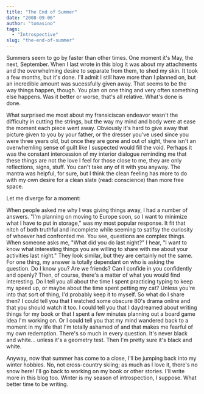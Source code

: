 ```yaml
---
title: "The End of Summer"
date: "2008-09-06"
author: "tomasino"
tags:
  - "Introspective"
slug: "the-end-of-summer"
---
```


Summers seem to go by faster than other times. One moment it's May, the
next, September. When I last wrote in this blog it was about my
attachments and the overwhelming desire to separate from them, to shed
my skin. It took a few months, but it's done. I'll admit I still have
more than I planned on, but an incredible amount was sucessfully given
away. That seems to be the way things happen, though. You plan on one
thing and very often something else happens. Was it better or worse,
that's all relative. What's done is done.

What surprised me most about my fransiciscan endeavor wasn't the
difficulty in cutting the strings, but the way my mind and body were at
ease the moment each piece went away. Obviously it's hard to give away
that picture given to you by your father, or the dresser you've used
since you were three years old, but once they are gone and out of sight,
there isn't an overwhemling sense of guilt like I suspected would fill
the void. Perhaps it was the constant intercession of my interior
dialogue reminding me that these things are not the love I feel for
those close to me, they are only reflections, signs, stuff. You can't
take any of it with you anyway. The mantra was helpful, for sure, but I
think the clean feeling has more to do with my own desire for a clean
slate (read: conscience) than more free space.

Let me diverge for a moment:

When people asked me why I was giving things away, I had a number of
answers. "I'm planning on moving to Europe soon, so I want to minimize
what I have to put in storage," was my most popular response. It fit
that nitch of both truthful and incomplete while seeming to satifsy the
curiosity of whoever had confronted me. You see, questions are complex
things. When someone asks me, "What did you do last night?" I hear, "I
want to know what interesting things you are willing to share with me
about your activities last night." They look similar, but they are
certainly not the same. For one thing, my answer is totally dependant on
who is asking the question. Do I know you? Are we friends? Can I confide
in you confidently and openly? Then, of course, there's a matter of what
you would find interesting. Do I tell you all about the time I spent
practicing typing to keep my speed up, or maybe about the time spent
petting my cat? Unless you're into that sort of thing, I'd probably keep
it to myself. So what do I share then? I could tell you that I watched
some obscure 80's drama online and that you should watch it too. I could
tell you that I daydreamed about writing things for my book or that I
spent a few minutes planning out a board game idea I'm working on. Or I
could tell you that my mind wandered back to a moment in my life that
I'm totally ashamed of and that makes me fearful of my own redemption.
There's so much in every question. It's never black and white... unless
it's a geometry test. Then I'm pretty sure it's black and white.

Anyway, now that summer has come to a close, I'll be jumping back into
my winter hobbies. No, not cross-country skiing; as much as I love it,
there's no snow here! I'll go back to working on my book or other
stories. I'll write more in this blog too. Winter is my season of
introspection, I suppose. What better time to be writing.
